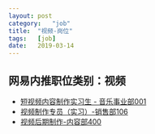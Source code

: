 ```yaml
---
layout:	post
category:	"job"
title:	"视频-岗位"
tags:	[job]
date:	2019-03-14
---
```

## 网易内推职位类别：视频
- [短视频内容制作实习生 - 音乐事业部001](http://mobile.bole.netease.com/bole/boleDetail?id=15687&employeeId=346f03c3cda5f04c&key=all)
- [视频制作专员（实习）-销售部106](http://mobile.bole.netease.com/bole/boleDetail?id=14572&employeeId=346f03c3cda5f04c&key=all)
- [视频后期制作-内容部400](http://mobile.bole.netease.com/bole/boleDetail?id=7445&employeeId=346f03c3cda5f04c&key=all)
